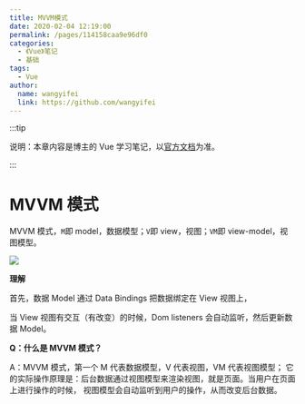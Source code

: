 ```yaml
---
title: MVVM模式
date: 2020-02-04 12:19:00
permalink: /pages/114158caa9e96df0
categories:
  - 《Vue》笔记
  - 基础
tags:
  - Vue
author:
  name: wangyifei
  link: https://github.com/wangyifei
---
```


:::tip

说明：本章内容是博主的 Vue 学习笔记，以[官方文档](https://cn.vuejs.org/v2/guide/)为准。

:::

# MVVM 模式

MVVM 模式，`M`即 model，数据模型；`V`即 view，视图；`VM`即 view-model，视图模型。

<!-- more -->

![](https://cdn.jsdelivr.net/gh/wangyifei/image_store/blog/20200204123438.png)

**理解**

首先，数据 Model 通过 Data Bindings 把数据绑定在 View 视图上，

当 View 视图有交互（有改变）的时候，Dom listeners 会自动监听，然后更新数据 Model。

**Q：什么是 MVVM 模式？**

A：MVVM 模式，第一个 M 代表数据模型，V 代表视图，VM 代表视图模型；
它的实际操作原理是：后台数据通过视图模型来渲染视图，就是页面。当用户在页面上进行操作的时候，
视图模型会自动监听到用户的操作，从而改变后台数据。
